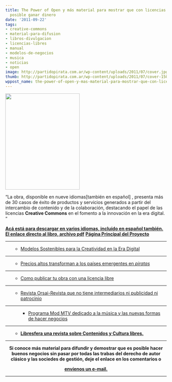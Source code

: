 ```yaml
---
title: The Power of Open y más material para mostrar que con licencias abiertas es
  posible ganar dinero
date: '2011-09-22'
tags:
- creative-commons
- material-para-difusion
- libros-divulgacion
- licencias-libres
- manual
- modelos-de-negocios
- musica
- noticias
- open
image: http://partidopirata.com.ar/wp-content/uploads/2011/07/cover.jpg
thumb: http://partidopirata.com.ar/wp-content/uploads/2011/07/cover-150x150.jpg
wppost_name: the-power-of-open-y-mas-material-para-mostrar-que-con-licencias-abiertas-es-posible-ganar-dinero
---
```


<img class="aligncenter" title="The Power of Open" src="http://partidopirata.com.ar/wp-content/uploads/2011/07/cover-232x300.jpg" alt="" width="232" height="300" />

“La obra, disponible en nueve idiomas[también en español] , presenta más de 30 casos de éxito de productos y servicios generados a partir del intercambio de contenido y de la colaboración, destacando el papel de las licencias <strong>Creative Commons</strong> en el fomento a la innovación en la era digital. ”

<strong><a href="http://thepowerofopen.org/downloads/" target="_blank">Acá está para descargar en varios idiomas, incluído en español también.</a></strong>
<strong><a href="http://thepowerofopen.org/assets/pdfs/tpoo_spa.pdf" target="_blank">El enlace directo al libro, archivo pdf</a></strong>
<strong><a href="http://thepowerofopen.org/" target="_blank">Página Principal del Proyecto</a></strong>

<hr />

<ul>
<ul>
	<li><a href="http://partidopirata.com.ar/533/modelos-sostenibles-para-la-creatividad-en-la-era-digital">Modelos Sostenibles para la Creatividad en la Era Digital</a></li>
</ul>
</ul>

<hr />

<ul>
<ul>
	<li><a href="http://partidopirata.com.ar/557/precios-altos-transforman-a-paises-emergentes-en-piratas">Precios altos transforman a los países emergentes en <em>piratas</em></a></li>
</ul>
</ul>

<hr />

<ul>
<ul>
	<li><a href="http://partidopirata.com.ar/1198/comparte">Como publicar tu obra con una licencia libre</a></li>
</ul>
</ul>

<hr />

<ul>
<ul>
	<li><a href="http://orsai.muriandre.com/revista/" target="_blank">Revista Orsai-Revista que no tiene intermediarios ni publicidad ni patrocinio</a></li>
</ul>
</ul>

<hr />

<ul>
<ul>
<ul>
	<li><a href="http://partido-pirata.blogspot.com/2011/06/mod-mtv-septimo-programa-musica.html">Programa Mod MTV dedicado a la música y las nuevas formas de hacer negocios</a></li>
</ul>
</ul>
</ul>

<hr />

<ul>
<ul>
	<li><strong><a href="http://www.manzanamecanica.org/2011/09/libresfera_una_nueva_revista_sobre_contenidos_y_cultura_libres.html" target="_blank">Libresfera una revista sobre Contenidos y Cultura libres.</a></strong></li>
</ul>
</ul>

<hr />
<p style="text-align: center;"><strong>Si conoce más material para difundir y demostrar que es posible hacer buenos negocios sin pasar por todas las trabas del derecho de autor clásico y las sociedes de gestión, deje el enlace en los comentarios o </strong></p>
<p style="text-align: center;"><strong><a href="http://partidopirata.com.ar/contacto">envíenos un e-mail.</a></strong></p>


<hr />
